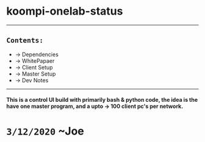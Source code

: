 # koompi-onelab-status

---

## ```Contents:```

<ul>
  <li> -> Dependencies </li>
  <li> -> WhitePapaer </li>
  <li> -> Client Setup </li>
  <li> -> Master Setup </li>
  <li> -> Dev Notes </li>
</ul>

---


#### This is a control UI build with primarily bash & python code, the idea is the have one master program, and a upto -> 100 client pc's per network. 

# ```3/12/2020``` ~Joe



